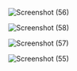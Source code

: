 ![Screenshot (56)](https://github.com/AvinashTG/To-Do-Application/assets/148748544/655d1c78-3e49-4a23-9542-5f0f730a0876)

![Screenshot (58)](https://github.com/AvinashTG/To-Do-Application/assets/148748544/9a3ca1f4-811d-49bf-a03f-882d5e53343c)

![Screenshot (57)](https://github.com/AvinashTG/To-Do-Application/assets/148748544/c4dd3bcb-e9b5-49fa-9f41-f91845aa171f)

![Screenshot (55)](https://github.com/AvinashTG/To-Do-Application/assets/148748544/fbeecfca-9fae-4594-bc10-d41844f1f731)
